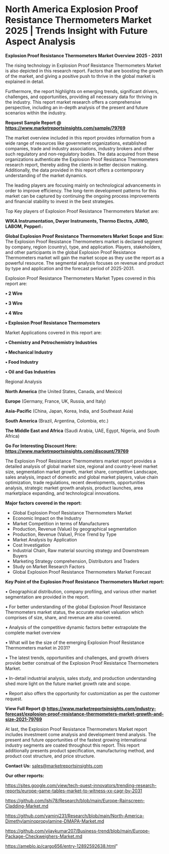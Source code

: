 # North America Explosion Proof Resistance Thermometers Market 2025 | Trends Insight with Future Aspect Analysis

<Strong> Explosion Proof Resistance Thermometers Market Overview 2025 - 2031</strong>

The rising technology in Explosion Proof Resistance Thermometers Market is also depicted in this research report. Factors that are boosting the growth of the market, and giving a positive push to thrive in the global market is explained in detail.

Furthermore, the report highlights on emerging trends, significant drivers, challenges, and opportunities, providing all necessary data for thriving in the industry. This report market research offers a comprehensive perspective, including an in-depth analysis of the present and future scenarios within the industry.

<strong>Request Sample Report @ <a href=https://www.marketreportsinsights.com/sample/79769>https://www.marketreportsinsights.com/sample/79769</a></strong>

The market overview included in this report provides information from a wide range of resources like government organizations, established companies, trade and industry associations, industry brokers and other such regulatory and non-regulatory bodies. The data acquired from these organizations authenticate the Explosion Proof Resistance Thermometers research report, thereby aiding the clients in better decision making. Additionally, the data provided in this report offers a contemporary understanding of the market dynamics.

The leading players are focusing mainly on technological advancements in order to improve efficiency. The long-term development patterns for this market can be captured by continuing the ongoing process improvements and financial stability to invest in the best strategies.

Top Key players of Explosion Proof Resistance Thermometers Market are:

<strong>WIKA Instrumentation, Dwyer Instruments, Thermo Electra, JUMO, LABOM, Pepperlᛧ</strong>

<strong><b>Global Explosion Proof Resistance Thermometers Market Scope and Size:</b></strong>
The Explosion Proof Resistance Thermometers market is declared segment by company, region (country), type, and application. Players, stakeholders, and other participants in the global Explosion Proof Resistance Thermometers market will gain the market scope as they use the report as a powerful resource. The segmental analysis focuses on revenue and product by type and application and the forecast period of 2025-2031.

Explosion Proof Resistance Thermometers Market Types covered in this report are:

<strong>• 2 Wire

• 3 Wire

• 4 Wire

• Explosion Proof Resistance Thermometers</strong>

Market Applications covered in this report are:

<strong>• Chemistry and Petrochemistry Industries

• Mechanical Industry

• Food Industry

• Oil and Gas Industries</strong> 

Regional Analysis

<strong>North America</strong> (the United States, Canada, and Mexico)

<strong>Europe</strong> (Germany, France, UK, Russia, and Italy)

<strong>Asia-Pacific</strong> (China, Japan, Korea, India, and Southeast Asia)

<strong>South America</strong> (Brazil, Argentina, Colombia, etc.)

<strong>The Middle East and Africa</strong> (Saudi Arabia, UAE, Egypt, Nigeria, and South Africa)

<strong>Go For Interesting Discount Here: <a href=https://www.marketreportsinsights.com/discount/79769>https://www.marketreportsinsights.com/discount/79769</a></strong>

The Explosion Proof Resistance Thermometers market report provides a detailed analysis of global market size, regional and country-level market size, segmentation market growth, market share, competitive Landscape, sales analysis, impact of domestic and global market players, value chain optimization, trade regulations, recent developments, opportunities analysis, strategic market growth analysis, product launches, area marketplace expanding, and technological innovations.

<strong><b>Major factors covered in the report:</b></strong>
<ul>
  <li>Global Explosion Proof Resistance Thermometers Market </li>
  <li>Economic Impact on the Industry</li>
  <li>Market Competition in terms of Manufacturers</li>
  <li>Production, Revenue (Value) by geographical segmentation</li>
  <li>Production, Revenue (Value), Price Trend by Type</li>
  <li>Market Analysis by Application</li>
  <li>Cost Investigation</li>
  <li>Industrial Chain, Raw material sourcing strategy and Downstream Buyers</li>
  <li>Marketing Strategy comprehension, Distributors and Traders</li>
  <li>Study on Market Research Factors</li>
  <li>Global Explosion Proof Resistance Thermometers Market Forecast</li>
</ul>

<strong><b>Key Point of the Explosion Proof Resistance Thermometers Market report:</b></strong>

• Geographical distribution, company profiling, and various other market segmentation are provided in the report.

• For better understanding of the global Explosion Proof Resistance Thermometers market status, the accurate market valuation which comprises of size, share, and revenue are also covered.

• Analysis of the competitive dynamic factors better extrapolate the complete market overview

• What will be the size of the emerging Explosion Proof Resistance Thermometers market in 2031?

• The latest trends, opportunities and challenges, and growth drivers provide better construal of the Explosion Proof Resistance Thermometers Market.

• In-detail industrial analysis, sales study, and production understanding shed more light on the future market growth rate and scope.

• Report also offers the opportunity for customization as per the customer request.

<strong><b>View Full Report @ <a href=https://www.marketreportsinsights.com/industry-forecast/explosion-proof-resistance-thermometers-market-growth-and-size-2021-79769>https://www.marketreportsinsights.com/industry-forecast/explosion-proof-resistance-thermometers-market-growth-and-size-2021-79769</a></b></strong>


At last, the Explosion Proof Resistance Thermometers Market report includes investment come analysis and development trend analysis. The present and future opportunities of the fastest growing international industry segments are coated throughout this report. This report additionally presents product specification, manufacturing method, and product cost structure, and price structure.

<strong>Contact Us:</strong>
sales@marketreportsinsights.com

<strong>Our other reports:</strong>

<a href=https://sites.google.com/view/tech-quest-innovators/trending-research-reports/europe-game-tables-market-to-witness-xx-cagr-by-2031>https://sites.google.com/view/tech-quest-innovators/trending-research-reports/europe-game-tables-market-to-witness-xx-cagr-by-2031</a>

<a href=https://github.com/Ishi78/Research/blob/main/Europe-Rainscreen-Cladding-Market.md>https://github.com/Ishi78/Research/blob/main/Europe-Rainscreen-Cladding-Market.md</a>

<a href=https://github.com/yamini231/Research/blob/main/North-America-Dimethylaminopropylamine-DMAPA-Market.md>https://github.com/yamini231/Research/blob/main/North-America-Dimethylaminopropylamine-DMAPA-Market.md</a>

<a href=https://github.com/vijaykumar207/Business-trend/blob/main/Europe-Package-Checkweighers-Market.md>https://github.com/vijaykumar207/Business-trend/blob/main/Europe-Package-Checkweighers-Market.md</a>

<a href=https://ameblo.jp/cargo656/entry-12892592638.html>https://ameblo.jp/cargo656/entry-12892592638.html</a>"
